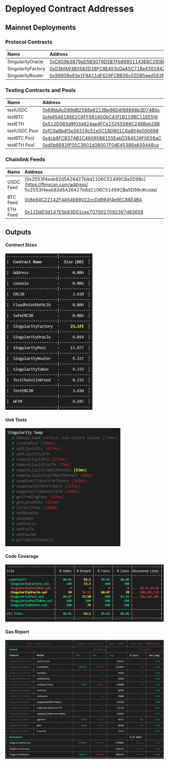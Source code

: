 # Deployed Contract Addresses

## Mainnet Deployments

### Protocol Contracts
| Name | Address |
| :--- | :--- |
| SingularityOracle | [0xC659b3879eD5B3079D5B7Fb89801143E6C1fD8Fa](https://ftmscan.com/address/0xC659b3879eD5B3079D5B7Fb89801143E6C1fD8Fa#code) |
| SingularityFactory | [0x03bfA93B0582D38FC8E453cDaA5C718e4301842C](https://ftmscan.com/address/0x03bfa93b0582d38fc8e453cdaa5c718e4301842c#code) |
| SingularityRouter | [0x96908e93e1F8A11dF629FCBB36c02DB5eed583Fa](https://ftmscan.com/address/0x96908e93e1F8A11dF629FCBB36c02DB5eed583Fa#code) |

### Testing Contracts and Pools
| Name | Address |
| :--- | :--- |
| testUSDC | [0x69bbAcD89dB2588e8213Be96D4f88888b3D74B0c](https://ftmscan.com/address/0x69bbAcD89dB2588e8213Be96D4f88888b3D74B0c#code) |
| testBTC | [0xfe95A6188E2C6FF991600bC43f1B119BC11EE5f6](https://ftmscan.com/address/0xfe95a6188e2c6ff991600bc43f1b119bc11ee5f6#code) |
| testETH | [0x512D083d9f03d424ae4FCe15255588C246Beb28B](https://ftmscan.com/address/0x512d083d9f03d424ae4fce15255588c246beb28b#code) |
| testUSDC Pool | [0xfC0a6bdf3e38319c51e5C18D801C6a804e000698](https://ftmscan.com/address/0xfC0a6bdf3e38319c51e5C18D801C6a804e000698#code) |
| testBTC Pool | [0x4cb8FCB37AB1C46095B8155EabD384539F0E58aC](https://ftmscan.com/address/0x4cb8FCB37AB1C46095B8155EabD384539F0E58aC#code) |
| testETH Pool | [0xd5b6681fF05C3601d38007F04E45386eA59448ca](https://ftmscan.com/address/0xd5b6681fF05C3601d38007F04E45386eA59448ca#code) |

### Chainlink Feeds
| Name | Address |
| :--- | :--- |
| USDC Feed | [0x2553f4eeb82d5A26427b8d1106C51499CBa5D99c](https://ftmscan.com/address/	0x2553f4eeb82d5A26427b8d1106C51499CBa5D99c#code) |
| BTC Feed | [0x8e94C22142F4A64b99022ccDd994f4e9EC86E4B4](https://ftmscan.com/address/0x8e94C22142F4A64b99022ccDd994f4e9EC86E4B4#code) |
| ETH Feed | [0x11DdD3d147E5b83D01cee7070027092397d63658](https://ftmscan.com/address/0x11DdD3d147E5b83D01cee7070027092397d63658#code) |

## Outputs
#### Contract Sizes
![](contract-sizes.png)

#### Unit Tests
![](tests.png)

#### Code Coverage
![](coverage.png)

#### Gas Report
![](gas-report.png)